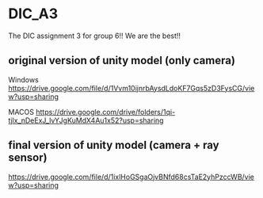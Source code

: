 # DIC_A3
The DIC assignment 3 for group 6!! We are the best!!

## original version of unity model (only camera)
Windows 
https://drive.google.com/file/d/1Vvm10ijnrbAysdLdoKF7Gqs5zD3FysCG/view?usp=sharing

MACOS 
https://drive.google.com/drive/folders/1qi-tjlx_nDeExJ_lvYJgKuMdX4Au1x52?usp=sharing


## final version of unity model (camera + ray sensor)
https://drive.google.com/file/d/1ixlHoGSgaOjvBNfd68csTaE2yhPzccWB/view?usp=sharing
